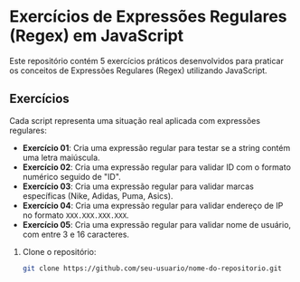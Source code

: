 # Exercícios de Expressões Regulares (Regex) em JavaScript

Este repositório contém 5 exercícios práticos desenvolvidos para praticar os conceitos de Expressões Regulares (Regex) utilizando JavaScript.

## Exercícios

Cada script representa uma situação real aplicada com expressões regulares:

- **Exercício 01**: Cria uma expressão regular para testar se a string contém uma letra maiúscula.
- **Exercício 02**: Cria uma expressão regular para validar ID com o formato numérico seguido de "ID".
- **Exercício 03**: Cria uma expressão regular para validar marcas específicas (Nike, Adidas, Puma, Asics).
- **Exercício 04**: Cria uma expressão regular para validar endereço de IP no formato `XXX.XXX.XXX.XXX`.
- **Exercício 05**: Cria uma expressão regular para validar nome de usuário, com entre 3 e 16 caracteres.

1. Clone o repositório:

   ```bash
   git clone https://github.com/seu-usuario/nome-do-repositorio.git
